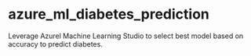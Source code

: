 # azure_ml_diabetes_prediction
Leverage Azurel Machine Learning Studio to select best model based on accuracy to predict diabetes.
